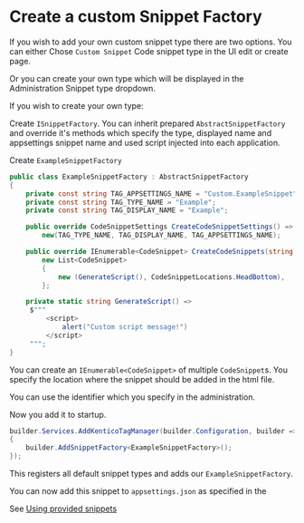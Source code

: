 # Create a custom Snippet Factory

If you wish to add your own custom snippet type there are two options.
You can either Chose `Custom Snippet` Code snippet type in the UI edit or create page.

Or you can create your own type which will be displayed in the Administration Snippet type dropdown.

If you wish to create your own type:

Create `ISnippetFactory`. You can inherit prepared `AbstractSnippetFactory` and override it's methods which specify the type, displayed name and appsettings snippet name and used script injected into each application.

Create `ExampleSnippetFactory`

```csharp
public class ExampleSnippetFactory : AbstractSnippetFactory
{
    private const string TAG_APPSETTINGS_NAME = "Custom.ExampleSnippet";
    private const string TAG_TYPE_NAME = "Example";
    private const string TAG_DISPLAY_NAME = "Example";

    public override CodeSnippetSettings CreateCodeSnippetSettings() =>
        new(TAG_TYPE_NAME, TAG_DISPLAY_NAME, TAG_APPSETTINGS_NAME);

    public override IEnumerable<CodeSnippet> CreateCodeSnippets(string thirdPartyIdentifier) =>
        new List<CodeSnippet>
        {
            new (GenerateScript(), CodeSnippetLocations.HeadBottom),
        };

    private static string GenerateScript() =>
     $"""
         <script>
             alert("Custom script message!")
         </script>
     """;
}

```

You can create an `IEnumerable<CodeSnippet>` of multiple `CodeSnippet`s. You specify the location where the snippet should be added in the html file.

You can use the identifier which you specify in the administration.

Now you add it to startup.

```csharp
builder.Services.AddKenticoTagManager(builder.Configuration, builder =>
{
    builder.AddSnippetFactory<ExampleSnippetFactory>();
});
```

This registers all default snippet types and adds our `ExampleSnippetFactory`.

You can now add this snippet to `appsettings.json` as specified in the 

See [Using provided snippets](Usage-Guide.md)